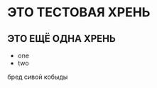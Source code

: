 <html xmlns="http://www.w3.org/1999/xhtml" lang="ru" xml:lang="ru">
<head><meta http-equiv="Content-Type" content="text/html; charset=utf-8" /></head>

ЭТО ТЕСТОВАЯ ХРЕНЬ
==================

ЭТО ЕЩЁ ОДНА ХРЕНЬ
------------------

* one
* two


бред сивой кобыды

